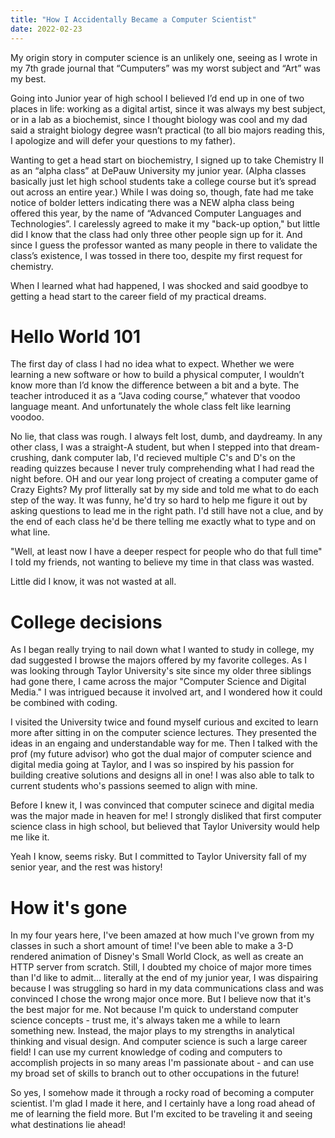 ```yaml
---
title: "How I Accidentally Became a Computer Scientist"
date: 2022-02-23
---
```


My origin story in computer science is an unlikely one, seeing as I wrote in my 7th grade journal that “Cumputers” was my worst subject and “Art” was my best.

Going into Junior year of high school I believed I’d end up in one of two places in life: working as a digital artist, since it was always my best subject, or in a lab as a biochemist, since I thought biology was cool and my dad said a straight biology degree wasn’t practical (to all bio majors reading this, I apologize and will defer your questions to my father). 

Wanting to get a head start on biochemistry, I signed up to take Chemistry II as an “alpha class” at DePauw University my junior year. (Alpha classes basically just let high school students take a college course but it’s spread out across an entire year.) While I was doing so, though, fate had me take notice of bolder letters indicating there was a NEW alpha class being offered this year, by the name of “Advanced Computer Languages and Technologies”. I carelessly agreed to make it my "back-up option," but little did I know that the class had only three other people sign up for it. And since I guess the professor wanted as many people in there to validate the class’s existence, I was tossed in there too, despite my first request for chemistry. 

When I learned what had happened, I was shocked and said goodbye to getting a head start to the career field of my practical dreams.

# Hello World 101

The first day of class I had no idea what to expect. Whether we were learning a new software or how to build a physical computer, I wouldn’t know more than I’d know the difference between a bit and a byte. The teacher introduced it as a “Java coding course,” whatever that voodoo language meant. And unfortunately the whole class felt like learning voodoo. 

No lie, that class was rough. I always felt lost, dumb, and daydreamy. In any other class, I was a straight-A student, but when I stepped into that dream-crushing, dank computer lab, I'd recieved multiple C's and D's on the reading quizzes because I never truly comprehending what I had read the night before. OH and our year long project of creating a computer game of Crazy Eights? My prof litterally sat by my side and told me what to do each step of the way. It was funny, he'd try so hard to help me figure it out by asking questions to lead me in the right path. I'd still have not a clue, and by the end of each class he'd be there telling me exactly what to type and on what line.


"Well, at least now I have a deeper respect for people who do that full time" I told my friends, not wanting to believe my time in that class was wasted.

Little did I know, it was not wasted at all.

# College decisions

As I began really trying to nail down what I wanted to study in college, my dad suggested I browse the majors offered by my favorite colleges. As I was looking through Taylor University's site since my older three siblings had gone there, I came across the major "Computer Science and Digital Media." I was intrigued because it involved art, and I wondered how it could be combined with coding. 

I visited the University twice and found myself curious and excited to learn more after sitting in on the computer science lectures. They presented the ideas in an engaing and understandable way for me. Then I talked with the prof (my future advisor) who got the dual major of computer science and digital media going at Taylor, and I was so inspired by his passion for building creative solutions and designs all in one! I was also able to talk to current students who's passions seemed to align with mine.

Before I knew it, I was convinced that computer scinece and digital media was the major made in heaven for me! I strongly disliked that first computer science class in high school, but believed that Taylor University would help me like it. 

Yeah I know, seems risky. But I committed to Taylor University fall of my senior year, and the rest was history!

# How it's gone

In my four years here, I've been amazed at how much I've grown from my classes in such a short amount of time! I've been able to make a 3-D rendered animation of Disney's Small World Clock, as well as create an HTTP server from scratch. Still, I doubted my choice of major more times than I'd like to admit... literally at the end of my junior year, I was dispairing because I was struggling so hard in my data communications class and was convinced I chose the wrong major once more. But I believe now that it's the best major for me. Not because I'm quick to understand computer science concepts - trust me, it's always taken me a while to learn something new. Instead, the major plays to my strengths in analytical thinking and visual design. And computer science is such a large career field! I can use my current knowledge of coding and computers to accomplish projects in so many areas I'm passionate about - and can use my broad set of skills to branch out to other occupations in the future!

So yes, I somehow made it through a rocky road of becoming a computer scientist. I'm glad I made it here, and I certainly have a long road ahead of me of learning the field more. But I'm excited to be traveling it and seeing what destinations lie ahead!
